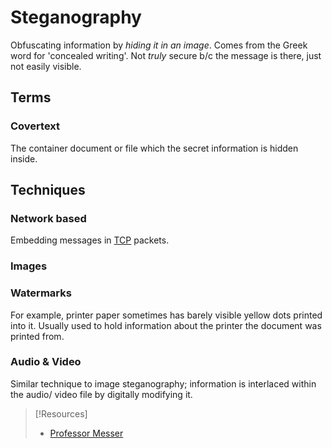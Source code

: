 
# Steganography
Obfuscating information by *hiding it in an image*. Comes from the Greek word for 'concealed writing'. Not *truly* secure b/c the message is there, just not easily visible.
## Terms
### Covertext
The container document or file which the secret information is hidden inside.
## Techniques
### Network based
Embedding messages in [TCP](../../../networking/protocols/TCP.md) packets.
### Images
### Watermarks
For example, printer paper sometimes has barely visible yellow dots printed into it. Usually used to hold information about the printer the document was printed from.
### Audio & Video
Similar technique to image steganography; information is interlaced within the audio/ video file by digitally modifying it.

> [!Resources]
> - [Professor Messer](https://www.youtube.com/watch?v=I9WwX3EHdyY&list=PLG49S3nxzAnkL2ulFS3132mOVKuzzBxA8&index=95) 